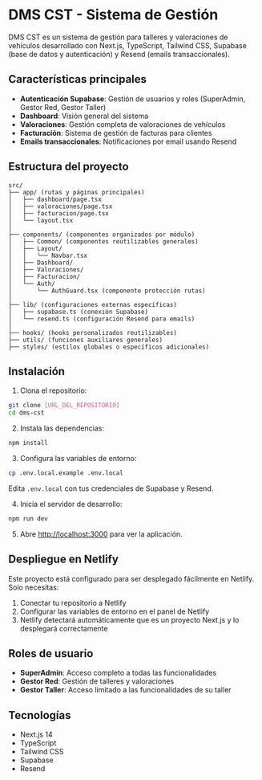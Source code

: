 # DMS CST - Sistema de Gestión

DMS CST es un sistema de gestión para talleres y valoraciones de vehículos desarrollado con Next.js, TypeScript, Tailwind CSS, Supabase (base de datos y autenticación) y Resend (emails transaccionales).

## Características principales

- **Autenticación Supabase**: Gestión de usuarios y roles (SuperAdmin, Gestor Red, Gestor Taller)
- **Dashboard**: Visión general del sistema
- **Valoraciones**: Gestión completa de valoraciones de vehículos
- **Facturación**: Sistema de gestión de facturas para clientes
- **Emails transaccionales**: Notificaciones por email usando Resend

## Estructura del proyecto

```
src/
├── app/ (rutas y páginas principales)
│   ├── dashboard/page.tsx
│   ├── valoraciones/page.tsx
│   ├── facturacion/page.tsx
│   └── layout.tsx
│
├── components/ (componentes organizados por módulo)
│   ├── Common/ (componentes reutilizables generales)
│   ├── Layout/
│   │   └── Navbar.tsx
│   ├── Dashboard/
│   ├── Valoraciones/
│   ├── Facturacion/
│   └── Auth/
│       └── AuthGuard.tsx (componente protección rutas)
│
├── lib/ (configuraciones externas específicas)
│   ├── supabase.ts (conexión Supabase)
│   └── resend.ts (configuración Resend para emails)
│
├── hooks/ (hooks personalizados reutilizables)
├── utils/ (funciones auxiliares generales)
├── styles/ (estilos globales o específicos adicionales)
```

## Instalación

1. Clona el repositorio:
```bash
git clone [URL_DEL_REPOSITORIO]
cd dms-cst
```

2. Instala las dependencias:
```bash
npm install
```

3. Configura las variables de entorno:
```bash
cp .env.local.example .env.local
```
Edita `.env.local` con tus credenciales de Supabase y Resend.

4. Inicia el servidor de desarrollo:
```bash
npm run dev
```

5. Abre [http://localhost:3000](http://localhost:3000) para ver la aplicación.

## Despliegue en Netlify

Este proyecto está configurado para ser desplegado fácilmente en Netlify. Solo necesitas:

1. Conectar tu repositorio a Netlify
2. Configurar las variables de entorno en el panel de Netlify
3. Netlify detectará automáticamente que es un proyecto Next.js y lo desplegará correctamente

## Roles de usuario

- **SuperAdmin**: Acceso completo a todas las funcionalidades
- **Gestor Red**: Gestión de talleres y valoraciones
- **Gestor Taller**: Acceso limitado a las funcionalidades de su taller

## Tecnologías

- Next.js 14
- TypeScript
- Tailwind CSS
- Supabase
- Resend
